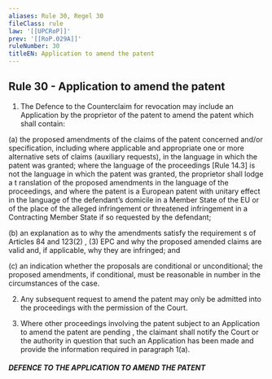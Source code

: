 ```yaml
---
aliases: Rule 30, Regel 30
fileClass: rule
law: '[[UPCRoP]]'
prev: '[[RoP.029A]]'
ruleNumber: 30
titleEN: Application to amend the patent
---
```


## Rule 30 - Application to amend the patent

1. The Defence to the Counterclaim for revocation may include an Application by the proprietor of the patent to amend the patent which shall contain:

(a) the proposed amendments of the claims of the patent concerned and/or specification, including where applicable and  appropriate one or more alternative sets of claims (auxiliary requests), in the language in which the patent was granted; where the language of the proceedings [Rule 14.3] is not the language in which the patent was granted, the proprietor shall lodge a t ranslation of the proposed amendments in the language of the proceedings, and where the patent is a European patent with unitary effect in the language of the defendant’s domicile  in a Member State of the EU or of the place of the alleged infringement or threatened infringement in a Contracting Member State  if so requested by the defendant;

(b) an explanation as to why the amendments satisfy the requirement s of Articles  84 and 123(2) , (3) EPC and why the proposed amended claims are valid and, if applicable, why they are infringed; and

(c) an indication whether the proposals are conditional or unconditional; the proposed amendments, if conditional, must be reasonable in number in the circumstances of the case.

2. Any subsequent request to amend the patent may only be admitted into the proceedings with the permission of the Court.

3. Where other proceedings involving the patent subject to an Application to amend the patent  are pending , the claimant shall notify the Court  or the authority  in question  that such an Application has been made and provide the information required in paragraph 1(a).  

##### DEFENCE TO THE APPLICATION TO AMEND THE PATENT